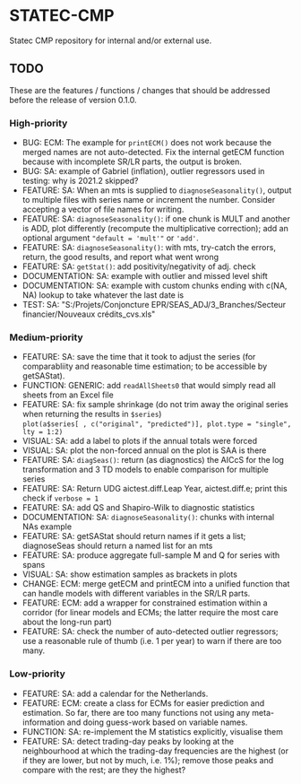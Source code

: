 # STATEC-CMP
Statec CMP repository for internal and/or external use.

## TODO

These are the features / functions / changes that should be addressed before the release of version 0.1.0.

### High-priority

* BUG: ECM: The example for `printECM()` does not work because the merged names are not auto-detected. Fix the internal getECM function because with incomplete SR/LR parts, the output is broken.
* BUG: SA: example of Gabriel (inflation), outlier regressors used in testing: why is 2021.2 skipped?
* FEATURE: SA: When an mts is supplied to `diagnoseSeasonality()`, output to multiple files with series name or increment the number. Consider accepting a vector of file names for writing.
* FEATURE: SA: `diagnoseSeasonality()`: if one chunk is MULT and another is ADD, plot differently (recompute the multiplicative correction); add an optional argument `"default = 'mult'"` or `'add'`.
* FEATURE: SA: `diagnoseSeasonality()`: with mts, try-catch the errors, return, the good results, and report what went wrong
* FEATURE: SA: `getStat()`: add positivity/negativity of adj. check
* DOCUMENTATION: SA: example with outlier and missed level shift
* DOCUMENTATION: SA: example with custom chunks ending with c(NA, NA) lookup to take whatever the last date is
* TEST: SA: "S:/Projets/Conjoncture EPR/SEAS_ADJ/3_Branches/Secteur financier/Nouveaux crédits_cvs.xls"

### Medium-priority

* FEATURE: SA: save the time that it took to adjust the series (for comparabliity and reasonable time estimation; to be accessible by getSAStat).
* FUNCTION: GENERIC: add `readAllSheets0` that would simply read all sheets from an Excel file
* FEATURE: SA: fix sample shrinkage (do not trim away the original series when returning the results in `$series`)  
`plot(a$series[ , c("original", "predicted")], plot.type = "single", lty = 1:2)`
* VISUAL: SA: add a label to plots if the annual totals were forced
* VISUAL: SA: plot the non-forced annual on the plot is SAA is there
* FEATURE: SA: `diagSeas()`: return (as diagnostics) the AICcS for the log transformation and 3 TD models to enable comparison for multiple series
* FEATURE: SA: Return UDG aictest.diff.Leap Year, aictest.diff.e; print this check if `verbose = 1`
* FEATURE: SA: add QS and Shapiro-Wilk to diagnostic statistics
* DOCUMENTATION: SA: `diagnoseSeasonality()`: chunks with internal NAs example
* FEATURE: SA: getSAStat should return names if it gets a list; diagnoseSeas should return a named list for an mts
* FEATURE: SA: produce aggregate full-sample M and Q for series with spans
* VISUAL: SA: show estimation samples as brackets in plots
* CHANGE: ECM: merge getECM and printECM into a unified function that can handle models with different variables in the SR/LR parts.
* FEATURE: ECM: add a wrapper for constrained estimation within a corridor (for linear models and ECMs; the latter require the most care about the long-run part)
* FEATURE: SA: check the number of auto-detected outlier regressors; use a reasonable rule of thumb (i.e. 1 per year) to warn if there are too many.

### Low-priority

* FEATURE: SA: add a calendar for the Netherlands.
* FEATURE: ECM: create a class for ECMs for easier prediction and estimation. So far, there are too many functions not using any meta-information and doing guess-work based on variable names.
* FUNCTION: SA: re-implement the M statistics explicitly, visualise them
* FEATURE: SA: detect trading-day peaks by looking at the neighbourhood at which the trading-day frequencies are the highest (or if they are lower, but not by much, i.e. 1%); remove those peaks and compare with the rest; are they the highest?
